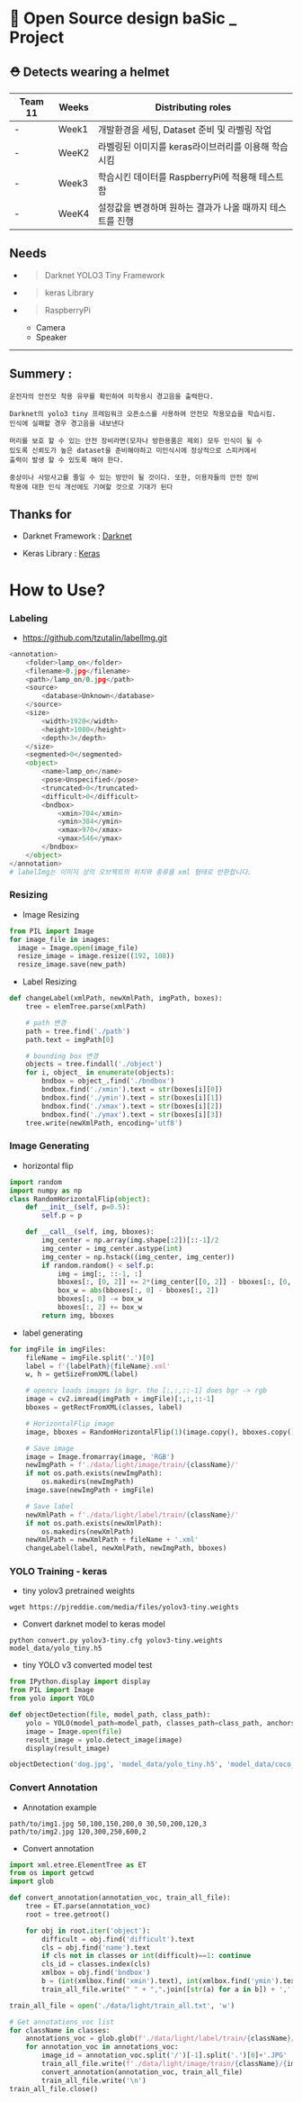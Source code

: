 # 🔖 Open Source design baSic _ Project
## ⛑️ Detects wearing a helmet

|Team 11|Weeks|Distributing roles|
|-|-|-|
|-|Week1|개발환경을 세팅, Dataset 준비 및 라벨링 작업|
|-|WeeK2|라벨링된 이미지를 keras라이브러리를 이용해 학습시킴|
|-|Week3|학습시킨 데이터를 RaspberryPi에 적용해 테스트함|
|-|WeeK4|설정값을 변경하며 원하는 결과가 나올 때까지 테스트를 진행|

## Needs

- >Darknet YOLO3 Tiny Framework
- >keras Library
- >RaspberryPi
    - Camera
    - Speaker

* * *
## Summery :
```
운전자의 안전모 착용 유무를 확인하여 미착용시 경고음을 출력한다.

Darknet의 yolo3 tiny 프레임워크 오픈소스를 사용하여 안전모 착용모습을 학습시킴.
인식에 실패할 경우 경고음을 내보낸다

머리를 보호 할 수 있는 안전 장비라면(모자나 방한용품은 제외) 모두 인식이 될 수 
있도록 신뢰도가 높은 dataset을 준비해야하고 미인식시에 정상적으로 스피커에서 
출력이 발생 할 수 있도록 해야 한다.

중상이나 사망사고를 줄일 수 있는 방안이 될 것이다. 또한, 이용자들의 안전 장비 
착용에 대한 인식 개선에도 기여할 것으로 기대가 된다
```

## Thanks for


- Darknet Framework : [Darknet](https://github.com/pjreddie/darknet.gi, "darknet link")

- Keras Library : [Keras](https://github.com/keras-team/keras.git, "keras link")

# How to Use?

### Labeling

- https://github.com/tzutalin/labelImg.git

```python
<annotation>
	<folder>lamp_on</folder>
	<filename>0.jpg</filename>
	<path>/lamp_on/0.jpg</path>
	<source>
		<database>Unknown</database>
	</source>
	<size>
		<width>1920</width>
		<height>1080</height>
		<depth>3</depth>
	</size>
	<segmented>0</segmented>
	<object>
		<name>lamp_on</name>
		<pose>Unspecified</pose>
		<truncated>0</truncated>
		<difficult>0</difficult>
		<bndbox>
			<xmin>704</xmin>
			<ymin>384</ymin>
			<xmax>970</xmax>
			<ymax>546</ymax>
		</bndbox>
	</object>
</annotation>
# labelImg는 이미지 상의 오브젝트의 위치와 종류를 xml 형태로 반환합니다.
```

### Resizing

- Image Resizing
```python
from PIL import Image
for image_file in images:
  image = Image.open(image_file)
  resize_image = image.resize((192, 108))
  resize_image.save(new_path)
```

-  Label Resizing
```python
def changeLabel(xmlPath, newXmlPath, imgPath, boxes):
    tree = elemTree.parse(xmlPath)

    # path 변경
    path = tree.find('./path')
    path.text = imgPath[0]

    # bounding box 변경
    objects = tree.findall('./object')
    for i, object_ in enumerate(objects):
        bndbox = object_.find('./bndbox')
        bndbox.find('./xmin').text = str(boxes[i][0])
        bndbox.find('./ymin').text = str(boxes[i][1])
        bndbox.find('./xmax').text = str(boxes[i][2])
        bndbox.find('./ymax').text = str(boxes[i][3])
    tree.write(newXmlPath, encoding='utf8')
```

### Image Generating
- horizontal flip
```python
import random
import numpy as np
class RandomHorizontalFlip(object):
    def __init__(self, p=0.5):
        self.p = p

    def __call__(self, img, bboxes):
        img_center = np.array(img.shape[:2])[::-1]/2
        img_center = img_center.astype(int)
        img_center = np.hstack((img_center, img_center))
        if random.random() < self.p:
            img = img[:, ::-1, :]
            bboxes[:, [0, 2]] += 2*(img_center[[0, 2]] - bboxes[:, [0, 2]])
            box_w = abs(bboxes[:, 0] - bboxes[:, 2])
            bboxes[:, 0] -= box_w
            bboxes[:, 2] += box_w
        return img, bboxes
```
- label generating 
```python
for imgFile in imgFiles:
    fileName = imgFile.split('.')[0]
    label = f'{labelPath}{fileName}.xml'
    w, h = getSizeFromXML(label)

    # opencv loads images in bgr. the [:,:,::-1] does bgr -> rgb
    image = cv2.imread(imgPath + imgFile)[:,:,::-1]
    bboxes = getRectFromXML(classes, label)

    # HorizontalFlip image
    image, bboxes = RandomHorizontalFlip(1)(image.copy(), bboxes.copy())

    # Save image
    image = Image.fromarray(image, 'RGB')
    newImgPath = f'./data/light/image/train/{className}/'
    if not os.path.exists(newImgPath):
        os.makedirs(newImgPath)
    image.save(newImgPath + imgFile)

    # Save label
    newXmlPath = f'./data/light/label/train/{className}/'
    if not os.path.exists(newXmlPath):
        os.makedirs(newXmlPath)
    newXmlPath = newXmlPath + fileName + '.xml'
    changeLabel(label, newXmlPath, newImgPath, bboxes)
```

### YOLO Training - keras
- tiny yolov3 pretrained weights 
```
wget https://pjreddie.com/media/files/yolov3-tiny.weights
```
- Convert darknet model to keras model
```
python convert.py yolov3-tiny.cfg yolov3-tiny.weights model_data/yolo_tiny.h5
```
- tiny YOLO v3 converted model test
```python
from IPython.display import display
from PIL import Image
from yolo import YOLO

def objectDetection(file, model_path, class_path):
    yolo = YOLO(model_path=model_path, classes_path=class_path, anchors_path="model_data/tiny_yolo_anchors.txt")
    image = Image.open(file)
    result_image = yolo.detect_image(image)
    display(result_image)

objectDetection('dog.jpg', 'model_data/yolo_tiny.h5', 'model_data/coco_classes.txt'
```

### Convert Annotation
- Annotation example
```
path/to/img1.jpg 50,100,150,200,0 30,50,200,120,3
path/to/img2.jpg 120,300,250,600,2
```
- Convert annotation
```python
import xml.etree.ElementTree as ET
from os import getcwd
import glob

def convert_annotation(annotation_voc, train_all_file):
    tree = ET.parse(annotation_voc)
    root = tree.getroot()

    for obj in root.iter('object'):
        difficult = obj.find('difficult').text
        cls = obj.find('name').text
        if cls not in classes or int(difficult)==1: continue
        cls_id = classes.index(cls)
        xmlbox = obj.find('bndbox')
        b = (int(xmlbox.find('xmin').text), int(xmlbox.find('ymin').text), int(xmlbox.find('xmax').text), int(xmlbox.find('ymax').text))
        train_all_file.write(" " + ",".join([str(a) for a in b]) + ',' + str(cls_id))

train_all_file = open('./data/light/train_all.txt', 'w')

# Get annotations_voc list
for className in classes:
    annotations_voc = glob.glob(f'./data/light/label/train/{className}/*.xml')
    for annotation_voc in annotations_voc:
        image_id = annotation_voc.split('/')[-1].split('.')[0]+'.JPG'
        train_all_file.write(f'./data/light/image/train/{className}/{image_id}')
        convert_annotation(annotation_voc, train_all_file)
        train_all_file.write('\n')
train_all_file.close()
```